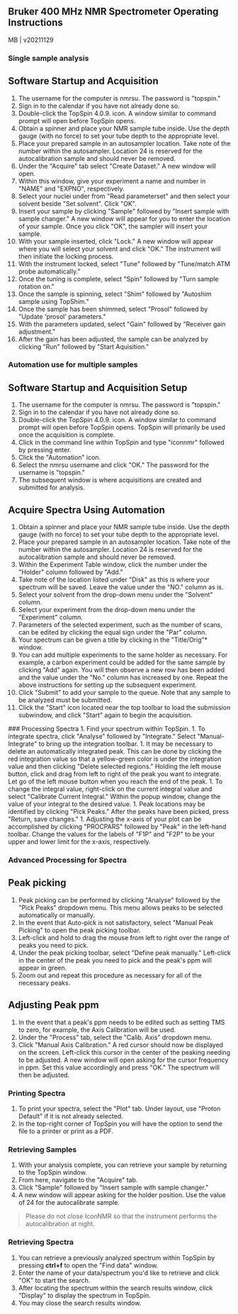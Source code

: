 ## Bruker 400 MHz NMR Spectrometer Operating Instructions
MB | v20211129

### Single sample analysis
## Software Startup and Acquisition
1. The username for the computer is nmrsu.  The password is "topspin."
1. Sign in to the calendar if you have not already done so.
1. Double-click the TopSpin 4.0.9. icon.  A window similar to command prompt will open before TopSpin opens.
1. Obtain a spinner and place your NMR sample tube inside.  Use the depth gauge (with no force) to set your tube depth to the appropriate level.
1. Place your prepared sample in an autosampler location.  Take note of the number within the autosampler.  Location 24 is reserved for the autocalibration sample and should never be removed.
1. Under the "Acquire" tab select "Create Dataset."  A new window will open.
1. Within this window, give your experiment a name and number in "NAME" and "EXPNO", respectively.
1. Select your nuclei under from "Read parameterset" and then select your solvent beside "Set solvent".  Click "OK".
1. Insert your sample by clicking "Sample" followed by "Insert sample with sample changer."  A new window will appear for you to enter the location of your sample.  Once you click "OK", the sampler will insert your sample.
1. With your sample inserted, click "Lock."  A new window will appear where you will select your solvent and click "OK."  The instrument will then initiate the locking process.
1. With the instrument locked, select "Tune" followed by "Tune/match ATM probe automatically."
1. Once the tuning is complete, select "Spin" followed by "Turn sample rotation on."
1. Once the sample is spinning, select "Shim" followed by "Autoshim sample using TopShim."
1. Once the sample has been shimmed, select "Prosol" followed by "Update 'prosol' parameters."
1. With the parameters updated, select "Gain" followed by "Receiver gain adjustment."
1. After the gain has been adjusted, the sample can be analyzed by clicking "Run" followed by "Start Aquisition."


### Automation use for multiple samples
## Software Startup and Acquisition Setup
1. The username for the computer is nmrsu.  The password is "topspin."
1. Sign in to the calendar if you have not already done so.
1. Double-click the TopSpin 4.0.9. icon.  A window similar to command prompt will open before TopSpin opens.  TopSpin will primarily be used once the acquisition is complete.
1. Click in the command line within TopSpin and type "iconnmr" followed by pressing enter.
1. Click the "Automation" icon.
1. Select the nmrsu username and click "OK."  The password for the username is "topspin."
1. The subsequent window is where acquisitions are created and submitted for analysis.

## Acquire Spectra Using Automation
1. Obtain a spinner and place your NMR sample tube inside.  Use the depth gauge (with no force) to set your tube depth to the appropriate level.
1. Place your prepared sample in an autosampler location.  Take note of the number within the autosampler.  Location 24 is reserved for the autocalibration sample and should never be removed.
1. Within the Experiment Table window, click the number under the "Holder" column followed by "Add."
1. Take note of the location listed under "Disk" as this is where your spectrum will be saved.  Leave the value under the "NO." column as is.
1. Select your solvent from the drop-down menu under the "Solvent" column.
1. Select your experiment from the drop-down menu under the "Experiment" column.
1. Parameters of the selected experiment, such as the number of scans, can be edited by clicking the equal sign under the "Par" column.
1. Your spectrum can be given a title by  clicking in the "Title/Orig"* window.
1. You can add multiple experiments to the same holder as necessary.  For example, a carbon experiment could be added for the same sample by clicking "Add" again.  You will then observe a new row has been added and the value under the "No." column has increased by one.  Repeat the above instructions for setting up the subsequent experiment.
1. Click "Submit" to add your sample to the queue.  Note that any sample to be analyzed must be submitted.
1. Click the "Start" icon located near the top toolbar to load the submission subwindow, and click "Start" again to begin the acquisition.
<div style="page-break-after: always;"></div>
### Processing Spectra
1. Find your spectrum within TopSpin.
1. To integrate spectra, click "Analyse" followed by "Integrate."  Select "Manual-Integrate" to bring up the integration toolbar.
1. It may be necessary to delete an automatically integrated peak.  This can be done by clicking the red integration value so that a yellow-green color is under the integration value and then clicking "Delete selected regions."  Holding the left mouse button, click and drag from left to right of the peak you want to integrate.  Let go of the left mouse button when you reach the end of the peak.
1. To change the integral value, right-click on the current integral value and select "Calibrate Current Integral."  Within the popup window, change the value of your integral to the desired value.
1. Peak locations may be identified by clicking "Pick Peaks."  After the peaks have been picked, press "Return, save changes."
1. Adjusting the x-axis of your plot can be accomplished by clicking "PROCPARS" followed by "Peak" in the left-hand toolbar.  Change the values for the labels of "F1P" and "F2P" to be your upper and lower limit for the x-axis, respectively.

### Advanced Processing for Spectra
## Peak picking
1. Peak picking can be performed by clicking "Analyse" followed by the "Pick Peaks" dropdown menu.  This menu allows peaks to be selected automatically or manually.
1. In the event that Auto-pick is not satisfactory, select "Manual Peak Picking" to open the peak picking toolbar.
1. Left-click and hold to drag the mouse from left to right over the range of peaks you need to pick.
1. Under the peak picking toolbar, select "Define peak manually."  Left-click in the center of the peak you need to pick and the peak's ppm will appear in green.
1. Zoom out and repeat this procedure as necessary for all of the necessary peaks.
## Adjusting Peak ppm
1. In the event that a peak's ppm needs to be edited such as setting TMS to zero, for example, the Axis Calibration will be used.
1. Under the "Process" tab, select the "Calib. Axis" dropdown menu.
1. Click "Manual Axis Calibration." A red cursor should now be displayed on the screen.  Left-click this cursor in the center of the peaking needing to be adjusted.  A new window will open asking for the cursor frequency in ppm.  Set this value accordingly and press "OK."  The spectrum will then be adjusted.


### Printing Spectra
1. To print your spectra, select the "Plot" tab.  Under layout, use "Proton Default" if it is not already selected.
1. In the top-right corner of TopSpin you will have the option to send the file to a printer or print as a PDF.

### Retrieving Samples
1. With your analysis complete, you can retrieve your sample by returning to the TopSpin window.
1. From here, navigate to the "Acquire" tab.
1. Click "Sample" followed by "Insert sample with sample changer."
1. A new window will appear asking for the holder position.  Use the value of 24 for the autocalibrate sample.

 > Please do not close IconNMR so that the instrument performs the autocalibration at night.

### Retrieving Spectra
 1. You can retrieve a previously analyzed spectrum within TopSpin by pressing **ctrl+f** to open the "Find data" window.
 1. Enter the name of your data/spectrum you'd like to retrieve and click "OK" to start the search.
 1. After locating the spectrum within the search results window, click "Display" to display the spectrum in TopSpin.
 1. You may close the search results window.
